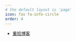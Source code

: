 ```yaml
---
# the default layout is 'page'
icon: fas fa-info-circle
order: 4
---
```


- [重拾博客](/posts/resume-blogging/)
